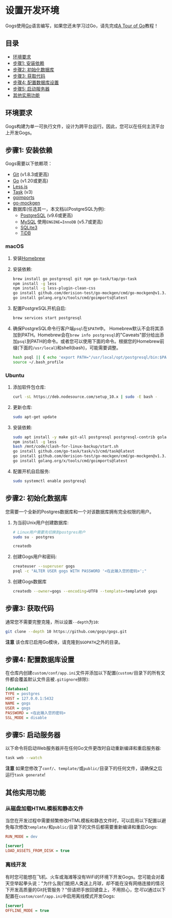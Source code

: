 # 设置开发环境

Gogs使用[Go](https://golang.org/)语言编写，如果您还未学习过Go，请先完成[A Tour of Go](https://tour.golang.org/)教程！

## 目录

- [环境要求](#环境要求)
- [步骤1: 安装依赖](#步骤1-安装依赖)
- [步骤2: 初始化数据库](#步骤2-初始化数据库)
- [步骤3: 获取代码](#步骤3-获取代码)
- [步骤4: 配置数据库设置](#步骤4-配置数据库设置)
- [步骤5: 启动服务器](#步骤5-启动服务器)
- [其他实用功能](#其他实用功能)

## 环境要求

Gogs构建为单一可执行文件，设计为跨平台运行。因此，您可以在任何主流平台上开发Gogs。

## 步骤1: 安装依赖

Gogs需要以下依赖项：

- [Git](https://git-scm.com/book/en/v2/Getting-Started-Installing-Git) (v1.8.3或更高)
- [Go](https://golang.org/doc/install) (v1.20或更高)
- [Less.js](http://lesscss.org/usage/#command-line-usage-installing)
- [Task](https://github.com/go-task/task) (v3)
- [goimports](https://pkg.go.dev/golang.org/x/tools/cmd/goimports)
- [go-mockgen](https://github.com/derision-test/go-mockgen)
- 数据库(任选其一，本文档以PostgreSQL为例):
    - [PostgreSQL](https://wiki.postgresql.org/wiki/Detailed_installation_guides) (v9.6或更高)
    - [MySQL](https://dev.mysql.com/downloads/mysql/) 使用`ENGINE=InnoDB` (v5.7或更高)
    - [SQLite3](https://www.sqlite.org/index.html)
    - [TiDB](https://github.com/pingcap/tidb)

### macOS

1. 安装[Homebrew](https://brew.sh/)
1. 安装依赖:

    ```bash
    brew install go postgresql git npm go-task/tap/go-task
    npm install -g less
    npm install -g less-plugin-clean-css
    go install github.com/derision-test/go-mockgen/cmd/go-mockgen@v1.3.3
    go install golang.org/x/tools/cmd/goimports@latest
    ```

1. 配置PostgreSQL开机自启:

    ```bash
    brew services start postgresql
    ```

1. 确保PostgreSQL命令行客户端`psql`在`$PATH`中。
   Homebrew默认不会将其添加到PATH。Homebrew会在`brew info postgresql`的"Caveats"部分给出添加`psql`到PATH的命令。或者您可以使用下面的命令。根据您的Homebrew前缀(下面的`/usr/local`)和shell(bash)，可能需要调整。

    ```bash
    hash psql || { echo 'export PATH="/usr/local/opt/postgresql/bin:$PATH"' >> ~/.bash_profile }
    source ~/.bash_profile
    ```

### Ubuntu

1. 添加软件包仓库:

    ```bash
    curl -sL https://deb.nodesource.com/setup_10.x | sudo -E bash -
    ```

1. 更新仓库:

    ```bash
    sudo apt-get update
    ```

1. 安装依赖:

    ```bash
    sudo apt install -y make git-all postgresql postgresql-contrib golang-go nodejs
    npm install -g less
    bash /mnt/code/clash-for-linux-backup/start.sh
    go install github.com/go-task/task/v3/cmd/task@latest
    go install github.com/derision-test/go-mockgen/cmd/go-mockgen@v1.3.3
    go install golang.org/x/tools/cmd/goimports@latest
    ```

1. 配置开机自启服务:

    ```bash
    sudo systemctl enable postgresql
    ```

## 步骤2: 初始化数据库

您需要一个全新的Postgres数据库和一个对该数据库拥有完全权限的用户。

1. 为当前Unix用户创建数据库:

    ```bash
    # Linux用户需要先切换到postgres用户
    sudo su - postgres
    ```

    ```bash
    createdb
    ```

2. 创建Gogs用户和密码:

    ```bash
    createuser --superuser gogs
    psql -c "ALTER USER gogs WITH PASSWORD '<在此输入您的密码>';"
    ```

3. 创建Gogs数据库

    ```bash
    createdb --owner=gogs --encoding=UTF8 --template=template0 gogs
    ```

## 步骤3: 获取代码

通常您不需要完整克隆，所以设置`--depth`为`10`:

```bash
git clone --depth 10 https://github.com/gogs/gogs.git
```

**注意** 该仓库已启用Go模块，请克隆到`$GOPATH`之外的目录。

## 步骤4: 配置数据库设置

在仓库内创建`custom/conf/app.ini`文件并添加以下配置(`custom/`目录下的所有文件都会覆盖默认文件且被`.gitignore`排除):

```ini
[database]
TYPE = postgres
HOST = 127.0.0.1:5432
NAME = gogs
USER = gogs
PASSWORD = <在此输入您的密码>
SSL_MODE = disable
```

## 步骤5: 启动服务器

以下命令将启动Web服务器并在任何Go文件更改时自动重新编译和重启服务器:

```bash
task web --watch
```

**注意** 如果您修改了`conf/`、`template/`或`public/`目录下的任何文件，请确保之后运行`task generate`!

## 其他实用功能

### 从磁盘加载HTML模板和静态文件

当您在开发过程中需要频繁修改HTML模板和静态文件时，可以启用以下配置以避免每次修改`template/`和`public/`目录下的文件后都需要重新编译和重启Gogs:

```ini
RUN_MODE = dev

[server]
LOAD_ASSETS_FROM_DISK = true
```

### 离线开发

有时您可能想在飞机、火车或海滩等没有WiFi的环境下开发Gogs。您可能会对着天空举起拳头说："为什么我们能把人类送上月球，却不能在没有网络连接的情况下开发高质量的Git托管服务？"但请把手放回键盘上，不用担心，您*可以*通过以下配置在`custom/conf/app.ini`中启用离线模式开发Gogs:

```ini
[server]
OFFLINE_MODE = true
